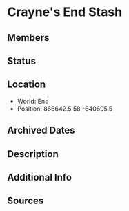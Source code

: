 # Crayne's End Stash

## Members

## Status

## Location
- World: End
- Position: 866642.5 58 -640695.5

## Archived Dates

## Description

## Additional Info

## Sources
